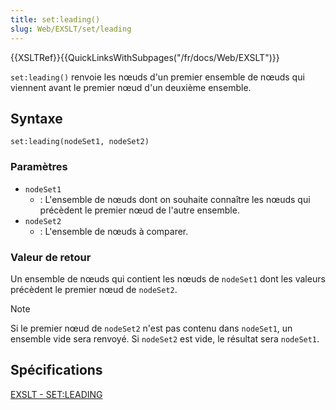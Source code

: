 ```yaml
---
title: set:leading()
slug: Web/EXSLT/set/leading
---
```


{{XSLTRef}}{{QuickLinksWithSubpages("/fr/docs/Web/EXSLT")}}

`set:leading()` renvoie les nœuds d'un premier ensemble de nœuds qui viennent avant le premier nœud d'un deuxième ensemble.

## Syntaxe

```plain
set:leading(nodeSet1, nodeSet2)
```

### Paramètres

- `nodeSet1`
  - : L'ensemble de nœuds dont on souhaite connaître les nœuds qui précèdent le premier nœud de l'autre ensemble.
- `nodeSet2`
  - : L'ensemble de nœuds à comparer.

### Valeur de retour

Un ensemble de nœuds qui contient les nœuds de `nodeSet1` dont les valeurs précèdent le premier nœud de `nodeSet2`.

> [!NOTE]
> Si le premier nœud de `nodeSet2` n'est pas contenu dans `nodeSet1`, un ensemble vide sera renvoyé. Si `nodeSet2` est vide, le résultat sera `nodeSet1`.

## Spécifications

[EXSLT - SET:LEADING](http://exslt.org/set/functions/leading/index.html)
